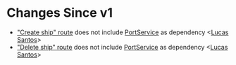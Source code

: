 # Changes Since v1

- ["Create ship" route](./src/presentation/routes/ship/create.ts) does not include [PortService](./src/services/PortService.ts) as dependency <[Lucas Santos](@khaosdoctor)>
- ["Delete ship" route](./src/presentation/routes/ship/delete.ts) does not include [PortService](./src/services/PortService.ts) as dependency <[Lucas Santos](@khaosdoctor)>
